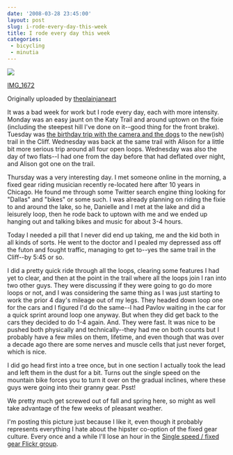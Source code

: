 ```yaml
---
date: '2008-03-28 23:45:00'
layout: post
slug: i-rode-every-day-this-week
title: I rode every day this week
categories:
 - bicycling
 - minutia
---
```


[![][1]][2]

[IMG_1672][3]

Originally uploaded by [theplainjaneart][4]

It was a bad week for work but I rode every day, each with more intensity. Monday was an easy jaunt on the Katy Trail and around uptown on the fixie (including the steepest hill I've done on it--good thing for the front brake). Tuesday was [the birthday trip with the camera and the dogs][5] to the new(ish) trail in the Cliff. Wednesday was back at the same trail with Alison for a little bit more serious trip around all four open loops. Wednesday was also the day of two flats--I had one from the day before that had deflated over night, and Alison got one on the trail.

Thursday was a very interesting day. I met someone online in the morning, a fixed gear riding musician recently re-located here after 10 years in Chicago. He found me through some Twitter search engine thing looking for "Dallas" and "bikes" or some such. I was already planning on riding the fixie to and around the lake, so he, Danielle and I met at the lake and did a leisurely loop, then he rode back to uptown with me and we ended up hanging out and talking bikes and music for about 3-4 hours.

Today I needed a pill that I never did end up taking, me and the kid both in all kinds of sorts. He went to the doctor and I pealed my depressed ass off the futon and fought traffic, managing to get to--yes the same trail in the Cliff--by 5:45 or so.

I did a pretty quick ride through all the loops, clearing some features I had yet to clear, and then at the point in the trail where all the loops join I ran into two other guys. They were discussing if they were going to go do more loops or not, and I was considering the same thing as I was just starting to work the prior 4 day's mileage out of my legs. They headed down loop one for the cars and I figured I'd do the same--I had Pavlov waiting in the car for a quick sprint around loop one anyway. But when they did get back to the cars they decided to do 1-4 again. And. They were fast. It was nice to be pushed both physically and technically--they had me on both counts but I probably have a few miles on them, lifetime, and even though that was over a decade ago there are some nerves and muscle cells that just never forget, which is nice.

I did go head first into a tree once, but in one section I actually took the lead and left them in the dust for a bit. Turns out the single speed on the mountain bike forces you to turn it over on the gradual inclines, where these guys were going into their granny gear. Psst!

We pretty much get screwed out of fall and spring here, so might as well take advantage of the few weeks of pleasant weather.

I'm posting this picture just because I like it, even though it probably represents everything I hate about the hipster co-option of the fixed gear culture. Every once and a while I'll lose an hour in the [Single speed / fixed gear Flickr group][6].

   [1]: http://farm3.static.flickr.com/2138/2362638353_221a88715e_m.jpg

   [2]: http://www.flickr.com/photos/americanspirits/2362638353/ (photosharing)

   [3]: http://www.flickr.com/photos/americanspirits/2362638353/

   [4]: http://www.flickr.com/people/americanspirits/

   [5]: http://www.flickr.com/photos/carissabyers/sets/72157604256185345/

   [6]: http://flickr.com/groups/singlespeed/
